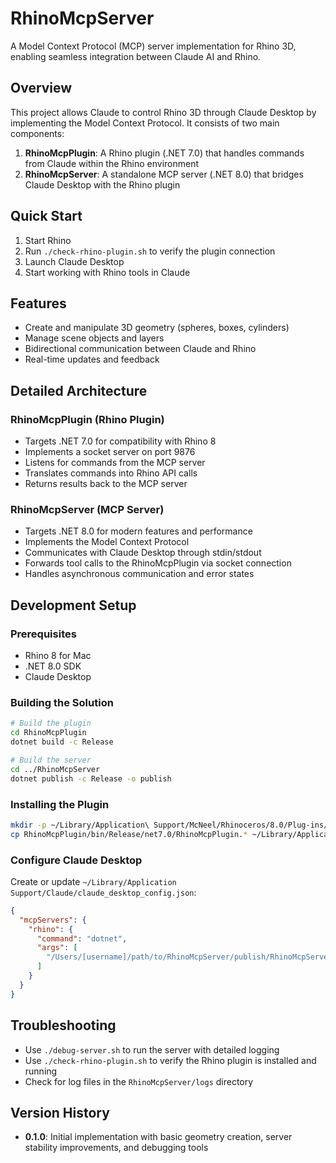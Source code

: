 # RhinoMcpServer

A Model Context Protocol (MCP) server implementation for Rhino 3D, enabling seamless integration between Claude AI and Rhino.

## Overview

This project allows Claude to control Rhino 3D through Claude Desktop by implementing the Model Context Protocol. It consists of two main components:

1. **RhinoMcpPlugin**: A Rhino plugin (.NET 7.0) that handles commands from Claude within the Rhino environment
2. **RhinoMcpServer**: A standalone MCP server (.NET 8.0) that bridges Claude Desktop with the Rhino plugin

## Quick Start

1. Start Rhino
2. Run `./check-rhino-plugin.sh` to verify the plugin connection
3. Launch Claude Desktop
4. Start working with Rhino tools in Claude

## Features

- Create and manipulate 3D geometry (spheres, boxes, cylinders)
- Manage scene objects and layers
- Bidirectional communication between Claude and Rhino
- Real-time updates and feedback

## Detailed Architecture

### RhinoMcpPlugin (Rhino Plugin)

- Targets .NET 7.0 for compatibility with Rhino 8
- Implements a socket server on port 9876
- Listens for commands from the MCP server
- Translates commands into Rhino API calls
- Returns results back to the MCP server

### RhinoMcpServer (MCP Server)

- Targets .NET 8.0 for modern features and performance
- Implements the Model Context Protocol
- Communicates with Claude Desktop through stdin/stdout
- Forwards tool calls to the RhinoMcpPlugin via socket connection
- Handles asynchronous communication and error states

## Development Setup

### Prerequisites

- Rhino 8 for Mac
- .NET 8.0 SDK
- Claude Desktop

### Building the Solution

```bash
# Build the plugin
cd RhinoMcpPlugin
dotnet build -c Release

# Build the server
cd ../RhinoMcpServer
dotnet publish -c Release -o publish
```

### Installing the Plugin

```bash
mkdir -p ~/Library/Application\ Support/McNeel/Rhinoceros/8.0/Plug-ins/RhinoMcpPlugin/
cp RhinoMcpPlugin/bin/Release/net7.0/RhinoMcpPlugin.* ~/Library/Application\ Support/McNeel/Rhinoceros/8.0/Plug-ins/RhinoMcpPlugin/
```

### Configure Claude Desktop

Create or update `~/Library/Application Support/Claude/claude_desktop_config.json`:

```json
{
  "mcpServers": {
    "rhino": {
      "command": "dotnet",
      "args": [
        "/Users/[username]/path/to/RhinoMcpServer/publish/RhinoMcpServer.dll"
      ]
    }
  }
}
```

## Troubleshooting

- Use `./debug-server.sh` to run the server with detailed logging
- Use `./check-rhino-plugin.sh` to verify the Rhino plugin is installed and running
- Check for log files in the `RhinoMcpServer/logs` directory

## Version History

- **0.1.0**: Initial implementation with basic geometry creation, server stability improvements, and debugging tools 